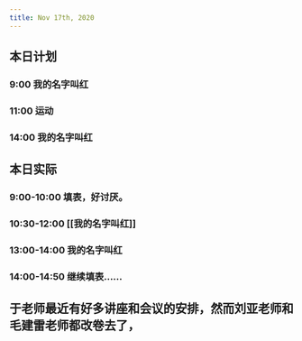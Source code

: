 ```yaml
---
title: Nov 17th, 2020
---
```


## 本日计划
### 9:00 我的名字叫红
### 11:00 运动
### 14:00 我的名字叫红
## 本日实际
### 9:00-10:00 填表，好讨厌。
### 10:30-12:00 [[我的名字叫红]]
### 13:00-14:00  我的名字叫红
### 14:00-14:50 继续填表……
###
## 于老师最近有好多讲座和会议的安排，然而刘亚老师和毛建雷老师都改卷去了，
